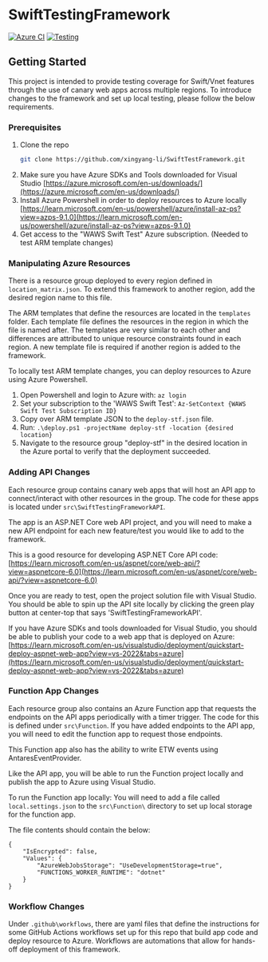 # SwiftTestingFramework

[![Azure CI](https://github.com/xingyang-li/SwiftTestFramework/actions/workflows/deploy_resources.yml/badge.svg)](https://github.com/xingyang-li/SwiftTestFramework/actions/workflows/deploy_resources.yml)
[![Testing](https://github.com/xingyang-li/SwiftTestingFramework/actions/workflows/run_tests.yml/badge.svg)](https://github.com/xingyang-li/SwiftTestingFramework/actions/workflows/run_tests.yml)

<!-- GETTING STARTED -->
## Getting Started

This project is intended to provide testing coverage for Swift/Vnet features through the use of canary web apps across multiple regions.
To introduce changes to the framework and set up local testing, please follow the below requirements.

### Prerequisites

1. Clone the repo
   ```sh
   git clone https://github.com/xingyang-li/SwiftTestFramework.git
   ```
2. Make sure you have Azure SDKs and Tools downloaded for Visual Studio [https://azure.microsoft.com/en-us/downloads/](https://azure.microsoft.com/en-us/downloads/)
3. Install Azure Powershell in order to deploy resources to Azure locally [https://learn.microsoft.com/en-us/powershell/azure/install-az-ps?view=azps-9.1.0](https://learn.microsoft.com/en-us/powershell/azure/install-az-ps?view=azps-9.1.0)
4. Get access to the "WAWS Swift Test" Azure subscription. (Needed to test ARM template changes)


### Manipulating Azure Resources

There is a resource group deployed to every region defined in `location_matrix.json`. To extend this framework to another region, add the desired region name to this file. 

The ARM templates that define the resources are located in the `templates` folder. Each template file defines the resources in the region in which the file is named after. The templates are very similar to each other and differences are attributed to unique resource constraints found in each region. A new template file is required if another region is added to the framework.

To locally test ARM template changes, you can deploy resources to Azure using Azure Powershell.

1. Open Powershell and login to Azure with: `az login`
2. Set your subscription to the 'WAWS Swift Test': `Az-SetContext {WAWS Swift Test Subscription ID}`
3. Copy over ARM template JSON to the `deploy-stf.json` file.
4. Run: `.\deploy.ps1 -projectName deploy-stf -location {desired location}`
5. Navigate to the resource group "deploy-stf" in the desired location in the Azure portal to verify that the deployment succeeded.


### Adding API Changes

Each resource group contains canary web apps that will host an API app to connect/interact with other resources in the group. The code for these apps is located under `src\SwiftTestingFrameworkAPI`.

The app is an ASP.NET Core web API project, and you will need to make a new API endpoint for each new feature/test you would like to add to the framework. 

This is a good resource for developing ASP.NET Core API code: [https://learn.microsoft.com/en-us/aspnet/core/web-api/?view=aspnetcore-6.0](https://learn.microsoft.com/en-us/aspnet/core/web-api/?view=aspnetcore-6.0)

Once you are ready to test, open the project solution file with Visual Studio. You should be able to spin up the API site locally by clicking the green play button at center-top that says 'SwiftTestingFrameworkAPI'.

If you have Azure SDKs and tools downloaded for Visual Studio, you should be able to publish your code to a web app that is deployed on Azure: [https://learn.microsoft.com/en-us/visualstudio/deployment/quickstart-deploy-aspnet-web-app?view=vs-2022&tabs=azure](https://learn.microsoft.com/en-us/visualstudio/deployment/quickstart-deploy-aspnet-web-app?view=vs-2022&tabs=azure)

### Function App Changes

Each resource group also contains an Azure Function app that requests the endpoints on the API apps periodically with a timer trigger. The code for this is defined under `src\Function`. If you have added endpoints to the API app, you will need to edit the function app to request those endpoints.

This Function app also has the ability to write ETW events using AntaresEventProvider.

Like the API app, you will be able to run the Function project locally and publish the app to Azure using Visual Studio.

To run the Function app locally: You will need to add a file called `local.settings.json` to the `src\Function\` directory to set up local storage for the function app.

The file contents should contain the below:
```
{
    "IsEncrypted": false,
    "Values": {
        "AzureWebJobsStorage": "UseDevelopmentStorage=true",
        "FUNCTIONS_WORKER_RUNTIME": "dotnet"
    }
}
```


### Workflow Changes

Under `.github\workflows`, there are yaml files that define the instructions for some GitHub Actions workflows set up for this repo that build app code and deploy resource to Azure. Workflows are automations that allow for hands-off deployment of this framework.




